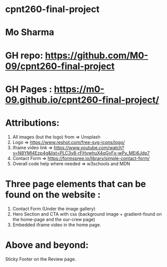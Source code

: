 # cpnt260-final-project

# Mo Sharma

# GH repo: https://github.com/M0-09/cpnt260-final-project

# GH Pages : https://m0-09.github.io/cpnt260-final-project/

# Attributions:

1. All images (but the logo) from => Unsplash
2. Logo => https://www.reshot.com/free-svg-icons/logo/
3. Iframe video link => https://www.youtube.com/watch?v=N8YMl4Ezp4g&list=PLC3y8-rFHvwhuX4qGvFx-wPy_MEi6Jdp7
4. Contact Form => https://formspree.io/library/simple-contact-form/
5. Overall code help where needed => w3schools and MDN

# Three page elements that can be found on the website :

1. Contact Form (Under the image gallery)
2. Hero Section and CTA with css (background image + gradient-found on the home-page and the our-crew page)
3. Embedded iframe video in the home page.

# Above and beyond:

Sticky Footer on the Review page.
